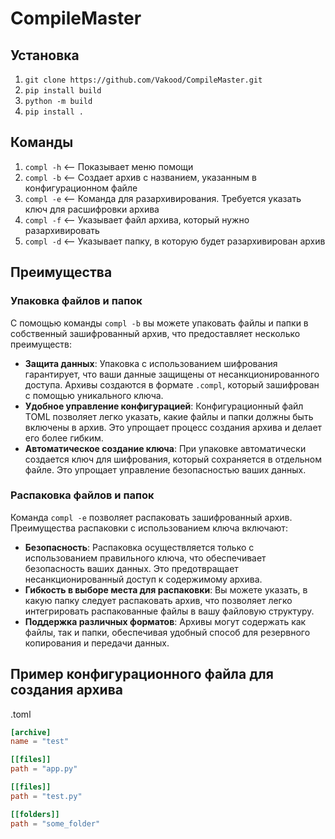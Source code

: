 # CompileMaster

## Установка

1. ```git clone https://github.com/Vakood/CompileMaster.git```
2. ```pip install build```
3. ```python -m build```
4. ```pip install .```

## Команды

1. ```compl -h```  <-- Показывает меню помощи
2. ```compl -b```  <-- Создает архив с названием, указанным в конфигурационном файле
3. ```compl -e```  <-- Команда для разархивирования. Требуется указать ключ для расшифровки архива
4. ```compl -f```  <-- Указывает файл архива, который нужно разархивировать
5. ```compl -d```  <-- Указывает папку, в которую будет разархивирован архив

## Преимущества

### Упаковка файлов и папок

С помощью команды `compl -b` вы можете упаковать файлы и папки в собственный зашифрованный архив, что предоставляет несколько преимуществ:

- **Защита данных**: Упаковка с использованием шифрования гарантирует, что ваши данные защищены от несанкционированного доступа. Архивы создаются в формате `.compl`, который зашифрован с помощью уникального ключа.
- **Удобное управление конфигурацией**: Конфигурационный файл TOML позволяет легко указать, какие файлы и папки должны быть включены в архив. Это упрощает процесс создания архива и делает его более гибким.
- **Автоматическое создание ключа**: При упаковке автоматически создается ключ для шифрования, который сохраняется в отдельном файле. Это упрощает управление безопасностью ваших данных.

### Распаковка файлов и папок

Команда `compl -e` позволяет распаковать зашифрованный архив. Преимущества распаковки с использованием ключа включают:

- **Безопасность**: Распаковка осуществляется только с использованием правильного ключа, что обеспечивает безопасность ваших данных. Это предотвращает несанкционированный доступ к содержимому архива.
- **Гибкость в выборе места для распаковки**: Вы можете указать, в какую папку следует распаковать архив, что позволяет легко интегрировать распакованные файлы в вашу файловую структуру.
- **Поддержка различных форматов**: Архивы могут содержать как файлы, так и папки, обеспечивая удобный способ для резервного копирования и передачи данных.

## Пример конфигурационного файла для создания архива

.toml

```toml
[archive]
name = "test"

[[files]]
path = "app.py"

[[files]]
path = "test.py"

[[folders]]
path = "some_folder"
